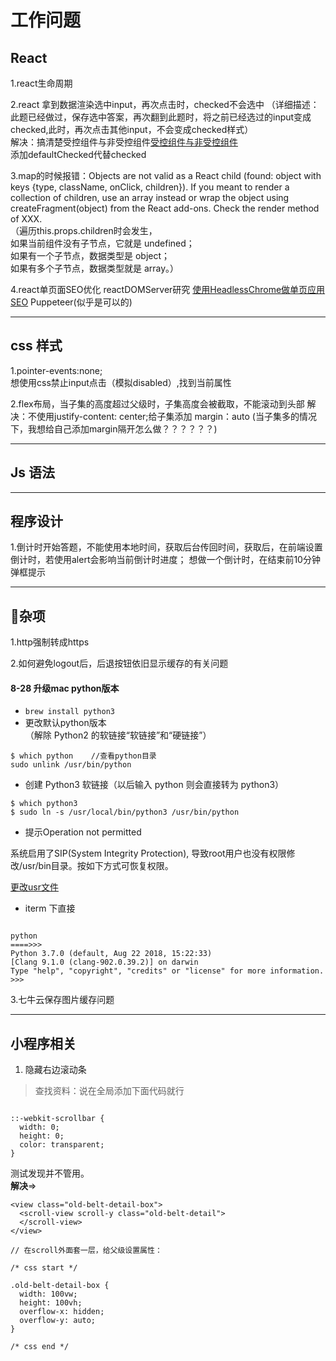 # 工作问题

## React
1.react生命周期

2.react 拿到数据渲染选中input，再次点击时，checked不会选中
（详细描述：此题已经做过，保存选中答案，再次翻到此题时，将之前已经选过的input变成checked,此时，再次点击其他input，不会变成checked样式）     
    解决：搞清楚受控组件与非受控组件[受控组件与非受控组件](https://itbilu.com/javascript/react/4ki9qFFqg.html)    
    添加defaultChecked代替checked


3.map的时候报错：Objects are not valid as a React child (found: object with keys {type, className, onClick, children}). If you meant to render a collection of children, use an array instead or wrap the object using createFragment(object) from the React add-ons. Check the render method of XXX.        
    （遍历this.props.children时会发生，     
    如果当前组件没有子节点，它就是 undefined；      
    如果有一个子节点，数据类型是 object；     
    如果有多个子节点，数据类型就是 array。）   

4.react单页面SEO优化
    reactDOMServer研究
    [使用HeadlessChrome做单页应用SEO](https://github.com/gwuhaolin/blog/issues/8)
    Puppeteer(似乎是可以的)

*** 

## css 样式

1.pointer-events:none;   
    想使用css禁止input点击（模拟disabled）,找到当前属性

2.flex布局，当子集的高度超过父级时，子集高度会被截取，不能滚动到头部
    解决：不使用justify-content: center;给子集添加   margin：auto
        (当子集多的情况下，我想给自己添加margin隔开怎么做？？？？？？)
***
## Js 语法


***
## 程序设计

1.倒计时开始答题，不能使用本地时间，获取后台传回时间，获取后，在前端设置倒计时，若使用alert会影响当前倒计时进度；
    想做一个倒计时，在结束前10分钟弹框提示
***
## 杂项

1.http强制转成https
    <meta http-equiv="refresh">

2.如何避免logout后，后退按钮依旧显示缓存的有关问题


#### 8-28 升级mac python版本
* ``` brew install python3 ```
* 更改默认python版本   
（解除 Python2 的软链接“软链接”和“硬链接”）

``` 
$ which python    //查看python目录    
sudo unlink /usr/bin/python 
```

* 创建 Python3 软链接（以后输入 python 则会直接转为 python3）
```
$ which python3
$ sudo ln -s /usr/local/bin/python3 /usr/bin/python
```
* 提示Operation not permitted

系统启用了SIP(System Integrity Protection), 导致root用户也没有权限修改/usr/bin目录。按如下方式可恢复权限。

[更改usr文件](https://segmentfault.com/q/1010000003095378/a-1020000003927277)

* iterm 下直接
```

python 
====>>>
Python 3.7.0 (default, Aug 22 2018, 15:22:33)
[Clang 9.1.0 (clang-902.0.39.2)] on darwin
Type "help", "copyright", "credits" or "license" for more information.
>>>

```

3.七牛云保存图片缓存问题

***

## 小程序相关
1. 隐藏右边滚动条
> 查找资料：说在全局添加下面代码就行
```

::-webkit-scrollbar {
  width: 0;
  height: 0;
  color: transparent;
}

```
测试发现并不管用。   
**解决**=>
```
<view class="old-belt-detail-box">
  <scroll-view scroll-y class="old-belt-detail">
  </scroll-view>
</view>

// 在scroll外面套一层，给父级设置属性：

/* css start */

.old-belt-detail-box {
  width: 100vw;
  height: 100vh;
  overflow-x: hidden;
  overflow-y: auto;
}

/* css end */
```


 



